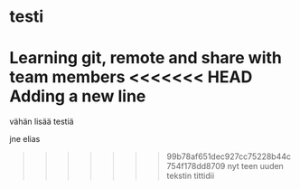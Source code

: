 # testi
Learning git, remote and share with team members
<<<<<<< HEAD
Adding a new line
=======
vähän lisää testiä
<!-- tässä vois olla html kommentti
testi
testi
testi
testi
testi
testi
testi
testi
testi
-->
jne
elias 
>>>>>>> 99b78af651dec927cc75228b44c754f178dd8709
nyt teen uuden tekstin
tittidii

